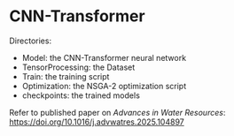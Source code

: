 # CNN-Transformer

Directories:

- Model: the CNN-Transformer neural network
- TensorProcessing: the Dataset
- Train: the training script
- Optimization: the NSGA-2 optimization script
- checkpoints: the trained models


Refer to published paper on *Advances in Water Resources*:  https://doi.org/10.1016/j.advwatres.2025.104897
